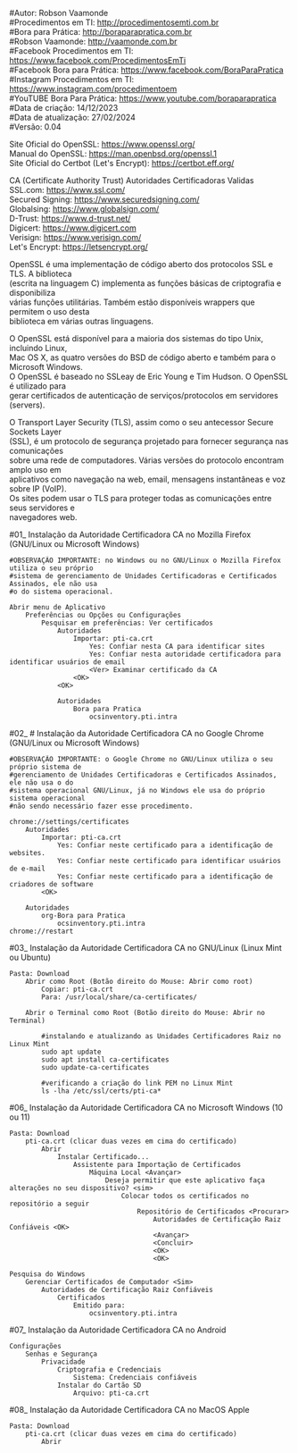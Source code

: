 #Autor: Robson Vaamonde<br>
#Procedimentos em TI: http://procedimentosemti.com.br<br>
#Bora para Prática: http://boraparapratica.com.br<br>
#Robson Vaamonde: http://vaamonde.com.br<br>
#Facebook Procedimentos em TI: https://www.facebook.com/ProcedimentosEmTi<br>
#Facebook Bora para Prática: https://www.facebook.com/BoraParaPratica<br>
#Instagram Procedimentos em TI: https://www.instagram.com/procedimentoem<br>
#YouTUBE Bora Para Prática: https://www.youtube.com/boraparapratica<br>
#Data de criação: 14/12/2023<br>
#Data de atualização: 27/02/2024<br>
#Versão: 0.04<br>

Site Oficial do OpenSSL: https://www.openssl.org/<br>
Manual do OpenSSL: https://man.openbsd.org/openssl.1<br>
Site Oficial do Certbot (Let's Encrypt): https://certbot.eff.org/

CA (Certificate Authority Trust) Autoridades Certificadoras Validas<br>
SSL.com: https://www.ssl.com/<br>
Secured Signing: https://www.securedsigning.com/<br>
Globalsing: https://www.globalsign.com/<br>
D-Trust: https://www.d-trust.net/<br>
Digicert: https://www.digicert.com<br>
Verisign: https://www.verisign.com/<br>
Let's Encrypt: https://letsencrypt.org/

OpenSSL é uma implementação de código aberto dos protocolos SSL e TLS. A biblioteca<br>
(escrita na linguagem C) implementa as funções básicas de criptografia e disponibiliza<br>
várias funções utilitárias. Também estão disponíveis wrappers que permitem o uso desta<br>
biblioteca em várias outras linguagens. 

O OpenSSL está disponível para a maioria dos sistemas do tipo Unix, incluindo Linux,<br>
Mac OS X, as quatro versões do BSD de código aberto e também para o Microsoft Windows.<br>
O OpenSSL é baseado no SSLeay de Eric Young e Tim Hudson. O OpenSSL é utilizado para<br>
gerar certificados de autenticação de serviços/protocolos em servidores (servers).

O Transport Layer Security (TLS), assim como o seu antecessor Secure Sockets Layer<br>
(SSL), é um protocolo de segurança projetado para fornecer segurança nas comunicações<br>
sobre uma rede de computadores. Várias versões do protocolo encontram amplo uso em<br>
aplicativos como navegação na web, email, mensagens instantâneas e voz sobre IP (VoIP).<br>
Os sites podem usar o TLS para proteger todas as comunicações entre seus servidores e<br>
navegadores web.

#01_ Instalação da Autoridade Certificadora CA no Mozilla Firefox (GNU/Linux ou Microsoft Windows)<br>

	#OBSERVAÇÃO IMPORTANTE: no Windows ou no GNU/Linux o Mozilla Firefox utiliza o seu próprio
	#sistema de gerenciamento de Unidades Certificadoras e Certificados Assinados, ele não usa
	#o do sistema operacional.

	Abrir menu de Aplicativo
		Preferências ou Opções ou Configurações
			Pesquisar em preferências: Ver certificados
				Autoridades
					Importar: pti-ca.crt
						Yes: Confiar nesta CA para identificar sites
						Yes: Confiar nesta autoridade certificadora para identificar usuários de email
						<Ver> Examinar certificado da CA
					<OK>
				<OK>

				Autoridades
					Bora para Pratica
						ocsinventory.pti.intra

#02_ # Instalação da Autoridade Certificadora CA no Google Chrome (GNU/Linux ou Microsoft Windows)<br>

	#OBSERVAÇÃO IMPORTANTE: o Google Chrome no GNU/Linux utiliza o seu próprio sistema de
	#gerenciamento de Unidades Certificadoras e Certificados Assinados, ele não usa o do
	#sistema operacional GNU/Linux, já no Windows ele usa do próprio sistema operacional
	#não sendo necessário fazer esse procedimento.

	chrome://settings/certificates
		Autoridades
			Importar: pti-ca.crt
				Yes: Confiar neste certificado para a identificação de websites.
				Yes: Confiar neste certificado para identificar usuários de e-mail
				Yes: Confiar neste certificado para a identificação de criadores de software
			<OK>

		Autoridades
			org-Bora para Pratica
				ocsinventory.pti.intra
	chrome://restart

#03_ Instalação da Autoridade Certificadora CA no GNU/Linux (Linux Mint ou Ubuntu)<br>

	Pasta: Download
		Abrir como Root (Botão direito do Mouse: Abrir como root)
			Copiar: pti-ca.crt
			Para: /usr/local/share/ca-certificates/

		Abrir o Terminal como Root (Botão direito do Mouse: Abrir no Terminal)

			#instalando e atualizando as Unidades Certificadores Raiz no Linux Mint
			sudo apt update
			sudo apt install ca-certificates
			sudo update-ca-certificates

			#verificando a criação do link PEM no Linux Mint
			ls -lha /etc/ssl/certs/pti-ca*

#06_ Instalação da Autoridade Certificadora CA no Microsoft Windows (10 ou 11)<br>

	Pasta: Download
		pti-ca.crt (clicar duas vezes em cima do certificado)
			Abrir
				Instalar Certificado...
					Assistente para Importação de Certificados
						Máquina Local <Avançar>
							Deseja permitir que este aplicativo faça alterações no seu dispositivo? <sim>
								Colocar todos os certificados no repositório a seguir
									Repositório de Certificados <Procurar>
										Autoridades de Certificação Raiz Confiáveis <OK>
										<Avançar>
										<Concluir>
										<OK>
										<OK>

	Pesquisa do Windows
		Gerenciar Certificados de Computador <Sim>
			Autoridades de Certificação Raiz Confiáveis
				Certificados
					Emitido para:
						ocsinventory.pti.intra

#07_ Instalação da Autoridade Certificadora CA no Android<br>

	Configurações
		Senhas e Segurança
			Privacidade
				Criptografia e Credenciais
					Sistema: Credenciais confiáveis
				Instalar do Cartão SD
					Arquivo: pti-ca.crt

#08_ Instalação da Autoridade Certificadora CA no MacOS Apple<br>

	Pasta: Download
		pti-ca.crt (clicar duas vezes em cima do certificado)
			Abrir